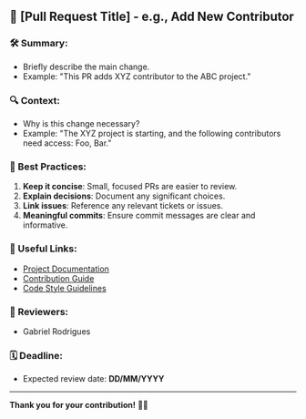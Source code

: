 ## 🚀 [Pull Request Title] - e.g., Add New Contributor

### 🛠️ Summary:
- Briefly describe the main change.
- Example: "This PR adds XYZ contributor to the ABC project."

### 🔍 Context:
- Why is this change necessary? 
- Example: "The XYZ project is starting, and the following contributors need access: Foo, Bar."

### 📖 Best Practices:
1. **Keep it concise**: Small, focused PRs are easier to review.
2. **Explain decisions**: Document any significant choices.
3. **Link issues**: Reference any relevant tickets or issues.
4. **Meaningful commits**: Ensure commit messages are clear and informative.

### 🔗 Useful Links:
- [Project Documentation](#)
- [Contribution Guide](#)
- [Code Style Guidelines](#)

### 👥 Reviewers:
-   Gabriel Rodrigues

### 🗓️ Deadline:
- Expected review date: **DD/MM/YYYY**

---

**Thank you for your contribution!** 🚀👏

